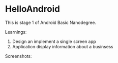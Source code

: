 # HelloAndroid

This is stage 1 of Android Basic Nanodegree.

Learnings:
1. Design an implement a single screen app
2. Application display information about a businsess


Screenshots: 
